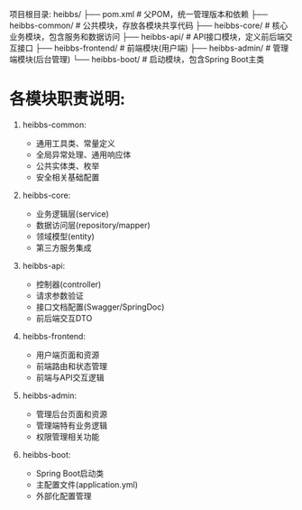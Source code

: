 项目根目录: heibbs/
├── pom.xml                  # 父POM，统一管理版本和依赖
├── heibbs-common/           # 公共模块，存放各模块共享代码
├── heibbs-core/             # 核心业务模块，包含服务和数据访问
├── heibbs-api/              # API接口模块，定义前后端交互接口
├── heibbs-frontend/         # 前端模块(用户端)
├── heibbs-admin/            # 管理端模块(后台管理)
└── heibbs-boot/             # 启动模块，包含Spring Boot主类

# 各模块职责说明:
1. heibbs-common:
    - 通用工具类、常量定义
    - 全局异常处理、通用响应体
    - 公共实体类、枚举
    - 安全相关基础配置

2. heibbs-core:
    - 业务逻辑层(service)
    - 数据访问层(repository/mapper)
    - 领域模型(entity)
    - 第三方服务集成

3. heibbs-api:
    - 控制器(controller)
    - 请求参数验证
    - 接口文档配置(Swagger/SpringDoc)
    - 前后端交互DTO

4. heibbs-frontend:
    - 用户端页面和资源
    - 前端路由和状态管理
    - 前端与API交互逻辑

5. heibbs-admin:
    - 管理后台页面和资源
    - 管理端特有业务逻辑
    - 权限管理相关功能

6. heibbs-boot:
    - Spring Boot启动类
    - 主配置文件(application.yml)
    - 外部化配置管理
